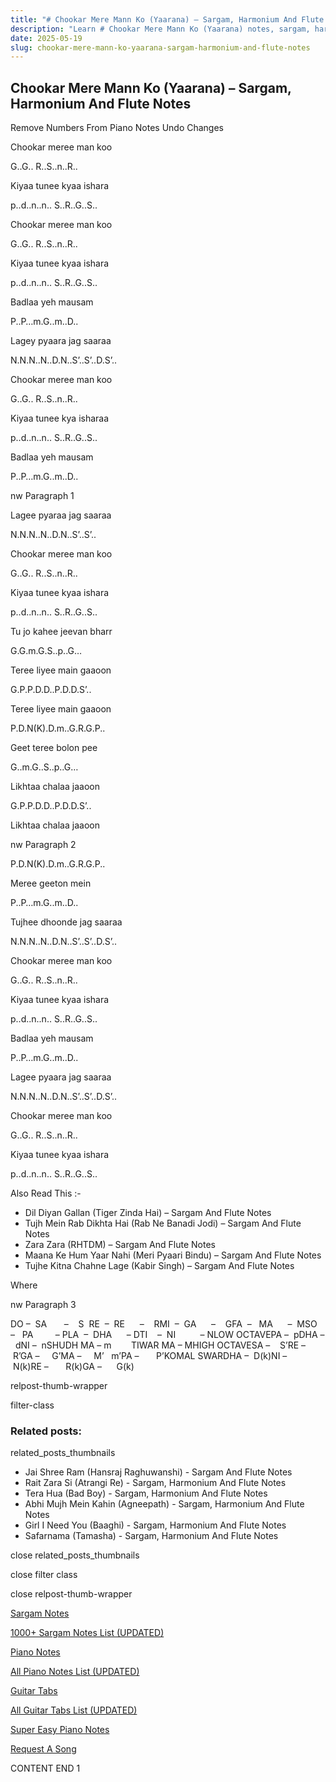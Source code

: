 ```yaml
---
title: "# Chookar Mere Mann Ko (Yaarana) – Sargam, Harmonium And Flute Notes"
description: "Learn # Chookar Mere Mann Ko (Yaarana) notes, sargam, harmonium notations and flute notes. Easy step-by-step tutorial for beginners."
date: 2025-05-19
slug: chookar-mere-mann-ko-yaarana-sargam-harmonium-and-flute-notes
---
```


## Chookar Mere Mann Ko (Yaarana) – Sargam, Harmonium And Flute Notes

Remove Numbers From Piano Notes
Undo Changes

Chookar meree man koo

G..G.. R..S..n..R..

Kiyaa tunee kyaa ishara

p..d..n..n.. S..R..G..S..

Chookar meree man koo

G..G.. R..S..n..R..

Kiyaa tunee kyaa ishara

p..d..n..n.. S..R..G..S..

Badlaa yeh mausam

P..P…m.G..m..D..

Lagey pyaara jag saaraa

N.N.N..N..D.N..S’..S’..D.S’..

Chookar meree man koo

G..G.. R..S..n..R..

Kiyaa tunee kya isharaa

p..d..n..n.. S..R..G..S..

Badlaa yeh mausam

P..P…m.G..m..D..

nw Paragraph 1

Lagee pyaraa jag saaraa

N.N.N..N..D.N..S’..S’..

Chookar meree man koo

G..G.. R..S..n..R..

Kiyaa tunee kyaa ishara

p..d..n..n.. S..R..G..S..

Tu jo kahee jeevan bharr

G.G.m.G.S..p..G…

Teree liyee main gaaoon

G.P.P.D.D..P.D.D.S’..

Teree liyee main gaaoon

P.D.N(K).D.m..G.R.G.P..

Geet teree bolon pee

G..m.G..S..p..G…

Likhtaa chalaa jaaoon

G.P.P.D.D..P.D.D.S’..

Likhtaa chalaa jaaoon

nw Paragraph 2

P.D.N(K).D.m..G.R.G.P..

Meree geeton mein

P..P…m.G..m..D..

Tujhee dhoonde jag saaraa

N.N.N..N..D.N..S’..S’..D.S’..

Chookar meree man koo

G..G.. R..S..n..R..

Kiyaa tunee kyaa ishara

p..d..n..n.. S..R..G..S..

Badlaa yeh mausam

P..P…m.G..m..D..

Lagee pyaara jag saaraa

N.N.N..N..D.N..S’..S’..D.S’..

Chookar meree man koo

G..G.. R..S..n..R..

Kiyaa tunee kyaa ishara

p..d..n..n.. S..R..G..S..

Also Read This :-

* Dil Diyan Gallan (Tiger Zinda Hai) – Sargam And Flute Notes
* Tujh Mein Rab Dikhta Hai (Rab Ne Banadi Jodi) – Sargam And Flute Notes
* Zara Zara (RHTDM) – Sargam And Flute Notes
* Maana Ke Hum Yaar Nahi (Meri Pyaari Bindu) – Sargam And Flute Notes
* Tujhe Kitna Chahne Lage (Kabir Singh) – Sargam And Flute Notes

Where

nw Paragraph 3

DO –  SA       –    S  RE  –  RE      –    RMI  –  GA      –    GFA  –   MA      –  MSO  –   PA         – PLA  –  DHA      – DTI    –  NI          – NLOW OCTAVEPA –  pDHA –  dNI –  nSHUDH MA – m        TIWAR MA – MHIGH OCTAVESA –    S’RE –     R’GA –     G’MA –     M’   m’PA –       P’KOMAL SWARDHA –  D(k)NI –       N(k)RE –       R(k)GA –      G(k)

relpost-thumb-wrapper

filter-class

### Related posts:

related_posts_thumbnails

* Jai Shree Ram (Hansraj Raghuwanshi) - Sargam And Flute Notes
* Rait Zara Si (Atrangi Re) - Sargam, Harmonium And Flute Notes
* Tera Hua (Bad Boy) - Sargam, Harmonium And Flute Notes
* Abhi Mujh Mein Kahin (Agneepath) - Sargam, Harmonium And Flute Notes
* Girl I Need You (Baaghi) - Sargam, Harmonium And Flute Notes
* Safarnama (Tamasha) - Sargam, Harmonium And Flute Notes

close related_posts_thumbnails

close filter class

close relpost-thumb-wrapper

[Sargam Notes](/sargam-notes.html)

[1000+ Sargam Notes List (UPDATED)](/all-songs-list-sargam-notes.html)

[Piano Notes](/piano-notes.html)

[All Piano Notes List (UPDATED)](/all-songs-list-piano-notes.html)

[Guitar Tabs](/guitar-tabs.html)

[All Guitar Tabs List (UPDATED)](/all-songs-list-guitar-tabs.html)

[Super Easy Piano Notes](https://studywall.in/)

[Request A Song](/request-a-song.html)

CONTENT END 1

